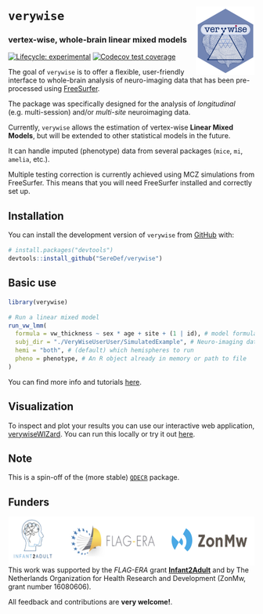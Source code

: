 
# **`verywise`** <a href="https://seredef.github.io/verywise/"><img src="man/figures/logo.png" align="right" height="139" alt="verywise website" /></a>

### vertex-wise, whole-brain linear mixed models

<!-- badges: start -->

[![Lifecycle:
experimental](https://img.shields.io/badge/lifecycle-experimental-orange.svg)](https://lifecycle.r-lib.org/articles/stages.html#experimental)
[![Codecov test
coverage](https://codecov.io/gh/SereDef/verywise/graph/badge.svg)](https://app.codecov.io/gh/SereDef/verywise)
<!-- badges: end -->

The goal of `verywise` is to offer a flexible, user-friendly interface
to whole-brain analysis of neuro-imaging data that has been
pre-processed using [FreeSurfer](https://surfer.nmr.mgh.harvard.edu/).

The package was specifically designed for the analysis of *longitudinal*
(e.g. multi-session) and/or *multi-site* neuroimaging data.

Currently, `verywise` allows the estimation of vertex-wise **Linear
Mixed Models**, but will be extended to other statistical models in the
future.

It can handle imputed (phenotype) data from several packages (`mice`,
`mi`, `amelia`, etc.).

Multiple testing correction is currently achieved using MCZ simulations
from FreeSurfer. This means that you will need FreeSurfer installed and
correctly set up.

## Installation

You can install the development version of `verywise` from
[GitHub](https://github.com/) with:

``` r
# install.packages("devtools")
devtools::install_github("SereDef/verywise")
```

## Basic use

``` r
library(verywise)
```

``` r
# Run a linear mixed model
run_vw_lmm(
  formula = vw_thickness ~ sex * age + site + (1 | id), # model formula
  subj_dir = "./VeryWiseUserUser/SimulatedExample", # Neuro-imaging data location
  hemi = "both", # (default) which hemispheres to run
  pheno = phenotype, # An R object already in memory or path to file 
)
```

You can find more info and tutorials
[here](https://seredef.github.io/verywise/index.html).

## Visualization

To inspect and plot your results you can use our interactive web
application,
[verywiseWIZard](https://github.com/SereDef/verywise-wizard). You can
run this locally or try it out
[here](https://seredef-verywise-wizard.share.connect.posit.cloud/).

## Note

This is a spin-off of the (more stable)
[`QDECR`](https://www.qdecr.com/) package.

## Funders

<img src="man/figures/funders.png" align="right" height="100" alt="Funders" />

This work was supported by the *FLAG-ERA* grant
[**Infant2Adult**](https://www.infant2adult.com/home) and by The
Netherlands Organization for Health Research and Development (ZonMw,
grant number 16080606).

All feedback and contributions are **very welcome!**.
